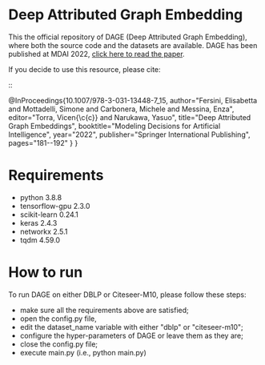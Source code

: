 # Deep Attributed Graph Embedding
This the official repository of DAGE (Deep Attributed Graph Embedding), where both the source code and the datasets are available.
DAGE has been published at MDAI 2022, [click here to read the paper](https://link.springer.com/chapter/10.1007/978-3-031-13448-7_15). 

If you decide to use this resource, please cite:

::

   
@InProceedings{10.1007/978-3-031-13448-7_15,
author="Fersini, Elisabetta
and Mottadelli, Simone
and Carbonera, Michele
and Messina, Enza",
editor="Torra, Vicen{\c{c}}
and Narukawa, Yasuo",
title="Deep Attributed Graph Embeddings",
booktitle="Modeling Decisions for Artificial Intelligence",
year="2022",
publisher="Springer International Publishing",
pages="181--192"
}
}

# Requirements
- python 3.8.8
- tensorflow-gpu 2.3.0 
- scikit-learn 0.24.1 
- keras 2.4.3 
- networkx 2.5.1 
- tqdm 4.59.0 

# How to run
To run DAGE on either DBLP or Citeseer-M10, please follow these steps:
- make sure all the requirements above are satisfied;
- open the config.py file,
- edit the dataset_name variable with either "dblp" or "citeseer-m10";
- configure the hyper-parameters of DAGE or leave them as they are;
- close the config.py file;
- execute main.py (i.e., python main.py)
